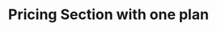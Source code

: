 ---
title: Pricing Section with one plan
category: Marketing
paid: true
isActive: true
ltr: {"react":{"jsxCss":[],"jsxTail":[{"code":"export default () => {\n\n    const plan = {\n        name: \"Basic plan\",\n        desc: \"Lorem ipsum dolor sit amet, consectetur adipiscing elit.\",\n        price: 32,\n        isMostPop: true,\n        features: [\n            \"Curabitur faucibus\",\n            \"Curabitur faucibus\",\n            \"Curabitur faucibus\",\n            \"Curabitur faucibus\",\n            \"Curabitur faucibus\",\n            \"Curabitur faucibus\",\n            \"Curabitur faucibus\",\n            \"Curabitur faucibus\",\n        ],\n    }\n\n    const features = [\n        {\n            name: \"Scalable\",\n            desc: \"Lorem Ipsum is simply dummy text of the printing and typesetting industry. Lorem Ipsum has been the industry's standard dummy text\",\n            icon:\n                <svg xmlns=\"http://www.w3.org/2000/svg\" fill=\"none\" viewBox=\"0 0 24 24\" strokeWidth={1.5} stroke=\"currentColor\" className=\"w-6 h-6\">\n                    <path strokeLinecap=\"round\" strokeLinejoin=\"round\" d=\"M3.75 3.75v4.5m0-4.5h4.5m-4.5 0L9 9M3.75 20.25v-4.5m0 4.5h4.5m-4.5 0L9 15M20.25 3.75h-4.5m4.5 0v4.5m0-4.5L15 9m5.25 11.25h-4.5m4.5 0v-4.5m0 4.5L15 15\" />\n                </svg>\n        },\n        {\n            name: \"Flexible\",\n            desc: \"Lorem Ipsum is simply dummy text of the printing and typesetting industry. Lorem Ipsum has been the industry's standard dummy text\",\n            icon:\n                <svg xmlns=\"http://www.w3.org/2000/svg\" fill=\"none\" viewBox=\"0 0 24 24\" strokeWidth={1.5} stroke=\"currentColor\" className=\"w-6 h-6\">\n                    <path strokeLinecap=\"round\" strokeLinejoin=\"round\" d=\"M6.429 9.75L2.25 12l4.179 2.25m0-4.5l5.571 3 5.571-3m-11.142 0L2.25 7.5 12 2.25l9.75 5.25-4.179 2.25m0 0L21.75 12l-4.179 2.25m0 0l4.179 2.25L12 21.75 2.25 16.5l4.179-2.25m11.142 0l-5.571 3-5.571-3\" />\n                </svg>\n        },\n        {\n            name: \"Smooth\",\n            desc: \"Lorem Ipsum is simply dummy text of the printing and typesetting industry. Lorem Ipsum has been the industry's standard dummy text\",\n            icon:\n                <svg xmlns=\"http://www.w3.org/2000/svg\" fill=\"none\" viewBox=\"0 0 24 24\" strokeWidth={1.5} stroke=\"currentColor\" className=\"w-6 h-6\">\n                    <path strokeLinecap=\"round\" strokeLinejoin=\"round\" d=\"M9.813 15.904L9 18.75l-.813-2.846a4.5 4.5 0 00-3.09-3.09L2.25 12l2.846-.813a4.5 4.5 0 003.09-3.09L9 5.25l.813 2.846a4.5 4.5 0 003.09 3.09L15.75 12l-2.846.813a4.5 4.5 0 00-3.09 3.09zM18.259 8.715L18 9.75l-.259-1.035a3.375 3.375 0 00-2.455-2.456L14.25 6l1.036-.259a3.375 3.375 0 002.455-2.456L18 2.25l.259 1.035a3.375 3.375 0 002.456 2.456L21.75 6l-1.035.259a3.375 3.375 0 00-2.456 2.456zM16.894 20.567L16.5 21.75l-.394-1.183a2.25 2.25 0 00-1.423-1.423L13.5 18.75l1.183-.394a2.25 2.25 0 001.423-1.423l.394-1.183.394 1.183a2.25 2.25 0 001.423 1.423l1.183.394-1.183.394a2.25 2.25 0 00-1.423 1.423z\" />\n                </svg>\n        },\n        {\n            name: \"Secure\",\n            desc: \"Lorem Ipsum is simply dummy text of the printing and typesetting industry. Lorem Ipsum has been the industry's standard dummy text\",\n            icon:\n                <svg xmlns=\"http://www.w3.org/2000/svg\" fill=\"none\" viewBox=\"0 0 24 24\" strokeWidth={1.5} stroke=\"currentColor\" className=\"w-6 h-6\">\n                    <path strokeLinecap=\"round\" strokeLinejoin=\"round\" d=\"M9 12.75L11.25 15 15 9.75m-3-7.036A11.959 11.959 0 013.598 6 11.99 11.99 0 003 9.749c0 5.592 3.824 10.29 9 11.623 5.176-1.332 9-6.03 9-11.622 0-1.31-.21-2.571-.598-3.751h-.152c-3.196 0-6.1-1.248-8.25-3.285z\" />\n                </svg>\n        },\n    ]\n\n    return (\n        <section className='relative py-14'>\n            <div className=\"max-w-screen-xl mx-auto text-gray-600 md:px-8\">\n                <div className='relative max-w-xl space-y-3 px-4 md:px-0'>\n                    <h3 className=\"text-indigo-600 font-semibold\">\n                        Pricing\n                    </h3>\n                    <p className='text-gray-800 text-3xl font-semibold sm:text-4xl'>\n                        Pay as you grow\n                    </p>\n                    <div className='max-w-xl'>\n                        <p>\n                            Lorem ipsum dolor sit amet, consectetur adipiscing elit. Nullam efficitur consequat nunc.\n                        </p>\n                    </div>\n                </div>\n                <div className='mt-16 justify-between gap-8 md:flex'>\n                    <ul className=\"flex-1 max-w-md space-y-10 px-4 md:px-0\">\n                        {\n                            features.map((item, idx) => (\n                                <li key={idx} className=\"flex gap-x-3\">\n                                    <div className=\"flex-none w-12 h-12 rounded-full bg-indigo-50 text-indigo-600 flex items-center justify-center\">\n                                        {item.icon}\n                                    </div>\n                                    <div>\n                                        <h4 className=\"text-lg text-gray-800 font-medium\">\n                                            {item.name}\n                                        </h4>\n                                        <p className=\"text-gray-600 mt-2 md:text-sm\">\n                                            {item.desc}\n                                        </p>\n                                    </div>\n                                </li>\n                            ))\n                        }\n                    </ul>\n                    <div className=\"flex-1 flex flex-col border-y mt-6 md:max-w-xl md:rounded-xl md:border md:border-x-none md:shadow-lg md:mt-0\">\n                        <div className=\"p-4 py-8 border-b md:p-8\">\n                            <div className=\"justify-between flex\">\n                                <div className=\"max-w-xs\">\n                                    <span className='text-2xl text-gray-800 font-semibold sm:text-3xl'>\n                                        {plan.name}\n                                    </span>\n                                    <p className=\"mt-3 sm:text-sm\">\n                                        {plan.desc}\n                                    </p>\n                                </div>\n                                <div className='flex-none text-gray-800 text-2xl font-semibold sm:text-3xl'>\n                                    ${plan.price} <span className=\"text-xl text-gray-600 font-normal\">/mo</span>\n                                </div>\n                            </div>\n                            <button className='mt-4 px-3 py-3 rounded-lg w-full font-semibold text-sm duration-150 text-white bg-indigo-600 hover:bg-indigo-500 active:bg-indigo-700'>\n                                Get Started\n                            </button>\n                        </div>\n                        <ul className='p-4 space-y-3 sm:grid sm:grid-cols-2 md:block md:p-8 lg:grid'>\n                            <div className=\"pb-2 col-span-2 text-gray-800 font-medium\">\n                                <p>Features</p>\n                            </div>\n                            {\n                                plan.features.map((featureItem, idx) => (\n                                    <li key={idx} className='flex items-center gap-5'>\n                                        <svg\n                                            xmlns='http://www.w3.org/2000/svg'\n                                            className='h-5 w-5 text-indigo-600'\n                                            viewBox='0 0 20 20'\n                                            fill='currentColor'>\n                                            <path\n                                                fill-rule='evenodd'\n                                                d='M16.707 5.293a1 1 0 010 1.414l-8 8a1 1 0 01-1.414 0l-4-4a1 1 0 011.414-1.414L8 12.586l7.293-7.293a1 1 0 011.414 0z'\n                                                clip-rule='evenodd'></path>\n                                        </svg>\n                                        {featureItem}\n                                    </li>\n                                ))\n                            }\n                        </ul>\n                    </div>\n                </div>\n            </div>\n        </section>\n    );\n};\n","label":"App.jsx"}]},"vue":{"vueTail":[],"vueCss":[]},"preview":"function App() {\n  const plan = {\n    name: \"Basic plan\",\n    desc: \"Lorem ipsum dolor sit amet, consectetur adipiscing elit.\",\n    price: 32,\n    isMostPop: true,\n    features: [\"Curabitur faucibus\", \"Curabitur faucibus\", \"Curabitur faucibus\", \"Curabitur faucibus\", \"Curabitur faucibus\", \"Curabitur faucibus\", \"Curabitur faucibus\", \"Curabitur faucibus\"]\n  };\n  const features = [{\n    name: \"Scalable\",\n    desc: \"Lorem Ipsum is simply dummy text of the printing and typesetting industry. Lorem Ipsum has been the industry's standard dummy text\",\n    icon: /*#__PURE__*/React.createElement(\"svg\", {\n      xmlns: \"http://www.w3.org/2000/svg\",\n      fill: \"none\",\n      viewBox: \"0 0 24 24\",\n      strokeWidth: 1.5,\n      stroke: \"currentColor\",\n      className: \"w-6 h-6\"\n    }, /*#__PURE__*/React.createElement(\"path\", {\n      strokeLinecap: \"round\",\n      strokeLinejoin: \"round\",\n      d: \"M3.75 3.75v4.5m0-4.5h4.5m-4.5 0L9 9M3.75 20.25v-4.5m0 4.5h4.5m-4.5 0L9 15M20.25 3.75h-4.5m4.5 0v4.5m0-4.5L15 9m5.25 11.25h-4.5m4.5 0v-4.5m0 4.5L15 15\"\n    }))\n  }, {\n    name: \"Flexible\",\n    desc: \"Lorem Ipsum is simply dummy text of the printing and typesetting industry. Lorem Ipsum has been the industry's standard dummy text\",\n    icon: /*#__PURE__*/React.createElement(\"svg\", {\n      xmlns: \"http://www.w3.org/2000/svg\",\n      fill: \"none\",\n      viewBox: \"0 0 24 24\",\n      strokeWidth: 1.5,\n      stroke: \"currentColor\",\n      className: \"w-6 h-6\"\n    }, /*#__PURE__*/React.createElement(\"path\", {\n      strokeLinecap: \"round\",\n      strokeLinejoin: \"round\",\n      d: \"M6.429 9.75L2.25 12l4.179 2.25m0-4.5l5.571 3 5.571-3m-11.142 0L2.25 7.5 12 2.25l9.75 5.25-4.179 2.25m0 0L21.75 12l-4.179 2.25m0 0l4.179 2.25L12 21.75 2.25 16.5l4.179-2.25m11.142 0l-5.571 3-5.571-3\"\n    }))\n  }, {\n    name: \"Smooth\",\n    desc: \"Lorem Ipsum is simply dummy text of the printing and typesetting industry. Lorem Ipsum has been the industry's standard dummy text\",\n    icon: /*#__PURE__*/React.createElement(\"svg\", {\n      xmlns: \"http://www.w3.org/2000/svg\",\n      fill: \"none\",\n      viewBox: \"0 0 24 24\",\n      strokeWidth: 1.5,\n      stroke: \"currentColor\",\n      className: \"w-6 h-6\"\n    }, /*#__PURE__*/React.createElement(\"path\", {\n      strokeLinecap: \"round\",\n      strokeLinejoin: \"round\",\n      d: \"M9.813 15.904L9 18.75l-.813-2.846a4.5 4.5 0 00-3.09-3.09L2.25 12l2.846-.813a4.5 4.5 0 003.09-3.09L9 5.25l.813 2.846a4.5 4.5 0 003.09 3.09L15.75 12l-2.846.813a4.5 4.5 0 00-3.09 3.09zM18.259 8.715L18 9.75l-.259-1.035a3.375 3.375 0 00-2.455-2.456L14.25 6l1.036-.259a3.375 3.375 0 002.455-2.456L18 2.25l.259 1.035a3.375 3.375 0 002.456 2.456L21.75 6l-1.035.259a3.375 3.375 0 00-2.456 2.456zM16.894 20.567L16.5 21.75l-.394-1.183a2.25 2.25 0 00-1.423-1.423L13.5 18.75l1.183-.394a2.25 2.25 0 001.423-1.423l.394-1.183.394 1.183a2.25 2.25 0 001.423 1.423l1.183.394-1.183.394a2.25 2.25 0 00-1.423 1.423z\"\n    }))\n  }, {\n    name: \"Secure\",\n    desc: \"Lorem Ipsum is simply dummy text of the printing and typesetting industry. Lorem Ipsum has been the industry's standard dummy text\",\n    icon: /*#__PURE__*/React.createElement(\"svg\", {\n      xmlns: \"http://www.w3.org/2000/svg\",\n      fill: \"none\",\n      viewBox: \"0 0 24 24\",\n      strokeWidth: 1.5,\n      stroke: \"currentColor\",\n      className: \"w-6 h-6\"\n    }, /*#__PURE__*/React.createElement(\"path\", {\n      strokeLinecap: \"round\",\n      strokeLinejoin: \"round\",\n      d: \"M9 12.75L11.25 15 15 9.75m-3-7.036A11.959 11.959 0 013.598 6 11.99 11.99 0 003 9.749c0 5.592 3.824 10.29 9 11.623 5.176-1.332 9-6.03 9-11.622 0-1.31-.21-2.571-.598-3.751h-.152c-3.196 0-6.1-1.248-8.25-3.285z\"\n    }))\n  }];\n  return /*#__PURE__*/React.createElement(\"section\", {\n    className: \"relative py-14\"\n  }, /*#__PURE__*/React.createElement(\"div\", {\n    className: \"max-w-screen-xl mx-auto text-gray-600 md:px-8\"\n  }, /*#__PURE__*/React.createElement(\"div\", {\n    className: \"relative max-w-xl space-y-3 px-4 md:px-0\"\n  }, /*#__PURE__*/React.createElement(\"h3\", {\n    className: \"text-indigo-600 font-semibold\"\n  }, \"Pricing\"), /*#__PURE__*/React.createElement(\"p\", {\n    className: \"text-gray-800 text-3xl font-semibold sm:text-4xl\"\n  }, \"Pay as you grow\"), /*#__PURE__*/React.createElement(\"div\", {\n    className: \"max-w-xl\"\n  }, /*#__PURE__*/React.createElement(\"p\", null, \"Lorem ipsum dolor sit amet, consectetur adipiscing elit. Nullam efficitur consequat nunc.\"))), /*#__PURE__*/React.createElement(\"div\", {\n    className: \"mt-16 justify-between gap-8 md:flex\"\n  }, /*#__PURE__*/React.createElement(\"ul\", {\n    className: \"flex-1 max-w-md space-y-10 px-4 md:px-0\"\n  }, features.map((item, idx) => /*#__PURE__*/React.createElement(\"li\", {\n    key: idx,\n    className: \"flex gap-x-3\"\n  }, /*#__PURE__*/React.createElement(\"div\", {\n    className: \"flex-none w-12 h-12 rounded-full bg-indigo-50 text-indigo-600 flex items-center justify-center\"\n  }, item.icon), /*#__PURE__*/React.createElement(\"div\", null, /*#__PURE__*/React.createElement(\"h4\", {\n    className: \"text-lg text-gray-800 font-medium\"\n  }, item.name), /*#__PURE__*/React.createElement(\"p\", {\n    className: \"text-gray-600 mt-2 md:text-sm\"\n  }, item.desc))))), /*#__PURE__*/React.createElement(\"div\", {\n    className: \"flex-1 flex flex-col border-y mt-6 md:max-w-xl md:rounded-xl md:border md:border-x-none md:shadow-lg md:mt-0\"\n  }, /*#__PURE__*/React.createElement(\"div\", {\n    className: \"p-4 py-8 border-b md:p-8\"\n  }, /*#__PURE__*/React.createElement(\"div\", {\n    className: \"justify-between flex\"\n  }, /*#__PURE__*/React.createElement(\"div\", {\n    className: \"max-w-xs\"\n  }, /*#__PURE__*/React.createElement(\"span\", {\n    className: \"text-2xl text-gray-800 font-semibold sm:text-3xl\"\n  }, plan.name), /*#__PURE__*/React.createElement(\"p\", {\n    className: \"mt-3 sm:text-sm\"\n  }, plan.desc)), /*#__PURE__*/React.createElement(\"div\", {\n    className: \"flex-none text-gray-800 text-2xl font-semibold sm:text-3xl\"\n  }, \"$\", plan.price, \" \", /*#__PURE__*/React.createElement(\"span\", {\n    className: \"text-xl text-gray-600 font-normal\"\n  }, \"/mo\"))), /*#__PURE__*/React.createElement(\"button\", {\n    className: \"mt-4 px-3 py-3 rounded-lg w-full font-semibold text-sm duration-150 text-white bg-indigo-600 hover:bg-indigo-500 active:bg-indigo-700\"\n  }, \"Get Started\")), /*#__PURE__*/React.createElement(\"ul\", {\n    className: \"p-4 space-y-3 sm:grid sm:grid-cols-2 md:block md:p-8 lg:grid\"\n  }, /*#__PURE__*/React.createElement(\"div\", {\n    className: \"pb-2 col-span-2 text-gray-800 font-medium\"\n  }, /*#__PURE__*/React.createElement(\"p\", null, \"Features\")), plan.features.map((featureItem, idx) => /*#__PURE__*/React.createElement(\"li\", {\n    key: idx,\n    className: \"flex items-center gap-5\"\n  }, /*#__PURE__*/React.createElement(\"svg\", {\n    xmlns: \"http://www.w3.org/2000/svg\",\n    className: \"h-5 w-5 text-indigo-600\",\n    viewBox: \"0 0 20 20\",\n    fill: \"currentColor\"\n  }, /*#__PURE__*/React.createElement(\"path\", {\n    \"fill-rule\": \"evenodd\",\n    d: \"M16.707 5.293a1 1 0 010 1.414l-8 8a1 1 0 01-1.414 0l-4-4a1 1 0 011.414-1.414L8 12.586l7.293-7.293a1 1 0 011.414 0z\",\n    \"clip-rule\": \"evenodd\"\n  })), featureItem)))))));\n}\n;"}
rtl: {"react":{"jsxCss":[],"jsxTail":[{"code":"export default () => {\n\n    const plan = {\n        name: \"الخطة الأساسية\",\n        desc: \"العميل مهم جدا، العميل سيتبعه.\",\n        price: 32,\n        isMostPop: true,\n        features: [\n            \"هناك حقيقة مثبتة\",\n            \"هناك حقيقة مثبتة\",\n            \"هناك حقيقة مثبتة\",\n            \"هناك حقيقة مثبتة\",\n            \"هناك حقيقة مثبتة\",\n            \"هناك حقيقة مثبتة\",\n            \"هناك حقيقة مثبتة\",\n            \"هناك حقيقة مثبتة\",\n        ],\n    }\n\n    const features = [\n        {\n            name: \"القابلة للتطوير\",\n            desc: \"لوريم إيبسوم هو ببساطة نص شكلي يستخدم في صناعة الطباعة والتنضيد. لوريم إيبسوم هو النص الوهمي القياسي في الصناعة\",\n            icon:\n                <svg xmlns=\"http://www.w3.org/2000/svg\" fill=\"none\" viewBox=\"0 0 24 24\" strokeWidth={1.5} stroke=\"currentColor\" className=\"w-6 h-6\">\n                    <path strokeLinecap=\"round\" strokeLinejoin=\"round\" d=\"M3.75 3.75v4.5m0-4.5h4.5m-4.5 0L9 9M3.75 20.25v-4.5m0 4.5h4.5m-4.5 0L9 15M20.25 3.75h-4.5m4.5 0v4.5m0-4.5L15 9m5.25 11.25h-4.5m4.5 0v-4.5m0 4.5L15 15\" />\n                </svg>\n        },\n        {\n            name: \"مرن\",\n            desc: \"لوريم إيبسوم هو ببساطة نص شكلي يستخدم في صناعة الطباعة والتنضيد. لوريم إيبسوم هو النص الوهمي القياسي في الصناعة\",\n            icon:\n                <svg xmlns=\"http://www.w3.org/2000/svg\" fill=\"none\" viewBox=\"0 0 24 24\" strokeWidth={1.5} stroke=\"currentColor\" className=\"w-6 h-6\">\n                    <path strokeLinecap=\"round\" strokeLinejoin=\"round\" d=\"M6.429 9.75L2.25 12l4.179 2.25m0-4.5l5.571 3 5.571-3m-11.142 0L2.25 7.5 12 2.25l9.75 5.25-4.179 2.25m0 0L21.75 12l-4.179 2.25m0 0l4.179 2.25L12 21.75 2.25 16.5l4.179-2.25m11.142 0l-5.571 3-5.571-3\" />\n                </svg>\n        },\n        {\n            name: \"سلس\",\n            desc: \"لوريم إيبسوم هو ببساطة نص شكلي يستخدم في صناعة الطباعة والتنضيد. لوريم إيبسوم هو النص الوهمي القياسي في الصناعة\",\n            icon:\n                <svg xmlns=\"http://www.w3.org/2000/svg\" fill=\"none\" viewBox=\"0 0 24 24\" strokeWidth={1.5} stroke=\"currentColor\" className=\"w-6 h-6\">\n                    <path strokeLinecap=\"round\" strokeLinejoin=\"round\" d=\"M9.813 15.904L9 18.75l-.813-2.846a4.5 4.5 0 00-3.09-3.09L2.25 12l2.846-.813a4.5 4.5 0 003.09-3.09L9 5.25l.813 2.846a4.5 4.5 0 003.09 3.09L15.75 12l-2.846.813a4.5 4.5 0 00-3.09 3.09zM18.259 8.715L18 9.75l-.259-1.035a3.375 3.375 0 00-2.455-2.456L14.25 6l1.036-.259a3.375 3.375 0 002.455-2.456L18 2.25l.259 1.035a3.375 3.375 0 002.456 2.456L21.75 6l-1.035.259a3.375 3.375 0 00-2.456 2.456zM16.894 20.567L16.5 21.75l-.394-1.183a2.25 2.25 0 00-1.423-1.423L13.5 18.75l1.183-.394a2.25 2.25 0 001.423-1.423l.394-1.183.394 1.183a2.25 2.25 0 001.423 1.423l1.183.394-1.183.394a2.25 2.25 0 00-1.423 1.423z\" />\n                </svg>\n        },\n        {\n            name: \"آمن\",\n            desc: \"لوريم إيبسوم هو ببساطة نص شكلي يستخدم في صناعة الطباعة والتنضيد. لوريم إيبسوم هو النص الوهمي القياسي في الصناعة\",\n            icon:\n                <svg xmlns=\"http://www.w3.org/2000/svg\" fill=\"none\" viewBox=\"0 0 24 24\" strokeWidth={1.5} stroke=\"currentColor\" className=\"w-6 h-6\">\n                    <path strokeLinecap=\"round\" strokeLinejoin=\"round\" d=\"M9 12.75L11.25 15 15 9.75m-3-7.036A11.959 11.959 0 013.598 6 11.99 11.99 0 003 9.749c0 5.592 3.824 10.29 9 11.623 5.176-1.332 9-6.03 9-11.622 0-1.31-.21-2.571-.598-3.751h-.152c-3.196 0-6.1-1.248-8.25-3.285z\" />\n                </svg>\n        },\n    ]\n\n    return (\n        <section className='relative py-14'>\n            <div className=\"max-w-screen-xl mx-auto text-gray-600 md:px-8\">\n                <div className='relative max-w-xl space-y-3 px-4 md:px-0'>\n                    <h3 className=\"text-indigo-600 font-semibold\">\n                        التسعير\n                    </h3>\n                    <p className='text-gray-800 text-3xl font-semibold sm:text-4xl'>\n                        ادفع كما تنمو\n                    </p>\n                    <div className='max-w-xl'>\n                        <p>\n                            العميل مهم جدا، العميل سيتبعه. لا توجد نتيجة الآن.\n                        </p>\n                    </div>\n                </div>\n                <div className='mt-16 justify-between gap-8 md:flex'>\n                    <ul className=\"flex-1 max-w-md space-y-10 px-4 md:px-0\">\n                        {\n                            features.map((item, idx) => (\n                                <li key={idx} className=\"flex gap-x-3\">\n                                    <div className=\"flex-none w-12 h-12 rounded-full bg-indigo-50 text-indigo-600 flex items-center justify-center\">\n                                        {item.icon}\n                                    </div>\n                                    <div>\n                                        <h4 className=\"text-lg text-gray-800 font-medium\">\n                                            {item.name}\n                                        </h4>\n                                        <p className=\"text-gray-600 mt-2 md:text-sm\">\n                                            {item.desc}\n                                        </p>\n                                    </div>\n                                </li>\n                            ))\n                        }\n                    </ul>\n                    <div className=\"flex-1 flex flex-col border-y mt-6 md:max-w-xl md:rounded-xl md:border md:border-x-none md:shadow-lg md:mt-0\">\n                        <div className=\"p-4 py-8 border-b md:p-8\">\n                            <div className=\"justify-between flex\">\n                                <div className=\"max-w-xs\">\n                                    <span className='text-2xl text-gray-800 font-semibold sm:text-3xl'>\n                                        {plan.name}\n                                    </span>\n                                    <p className=\"mt-3 sm:text-sm\">\n                                        {plan.desc}\n                                    </p>\n                                </div>\n                                <div className='flex-none text-gray-800 text-2xl font-semibold sm:text-3xl'>\n                                    ${plan.price} <span className=\"text-xl text-gray-600 font-normal\">/شهر</span>\n                                </div>\n                            </div>\n                            <button className='mt-4 px-3 py-3 rounded-lg w-full font-semibold text-sm duration-150 text-white bg-indigo-600 hover:bg-indigo-500 active:bg-indigo-700'>\n                                دعنا نبدء\n                            </button>\n                        </div>\n                        <ul className='p-4 space-y-3 sm:grid sm:grid-cols-2 md:block md:p-8 lg:grid'>\n                            <div className=\"pb-2 col-span-2 text-gray-800 font-medium\">\n                                <p>المميزات</p>\n                            </div>\n                            {\n                                plan.features.map((featureItem, idx) => (\n                                    <li key={idx} className='flex items-center gap-5'>\n                                        <svg\n                                            xmlns='http://www.w3.org/2000/svg'\n                                            className='h-5 w-5 text-indigo-600'\n                                            viewBox='0 0 20 20'\n                                            fill='currentColor'>\n                                            <path\n                                                fill-rule='evenodd'\n                                                d='M16.707 5.293a1 1 0 010 1.414l-8 8a1 1 0 01-1.414 0l-4-4a1 1 0 011.414-1.414L8 12.586l7.293-7.293a1 1 0 011.414 0z'\n                                                clip-rule='evenodd'></path>\n                                        </svg>\n                                        {featureItem}\n                                    </li>\n                                ))\n                            }\n                        </ul>\n                    </div>\n                </div>\n            </div>\n        </section>\n    )\n}","label":"App.jsx"}]},"vue":{"vueTail":[],"vueCss":[]},"preview":"function App() {\n  const plan = {\n    name: \"الخطة الأساسية\",\n    desc: \"العميل مهم جدا، العميل سيتبعه.\",\n    price: 32,\n    isMostPop: true,\n    features: [\"هناك حقيقة مثبتة\", \"هناك حقيقة مثبتة\", \"هناك حقيقة مثبتة\", \"هناك حقيقة مثبتة\", \"هناك حقيقة مثبتة\", \"هناك حقيقة مثبتة\", \"هناك حقيقة مثبتة\", \"هناك حقيقة مثبتة\"]\n  };\n  const features = [{\n    name: \"القابلة للتطوير\",\n    desc: \"لوريم إيبسوم هو ببساطة نص شكلي يستخدم في صناعة الطباعة والتنضيد. لوريم إيبسوم هو النص الوهمي القياسي في الصناعة\",\n    icon: /*#__PURE__*/React.createElement(\"svg\", {\n      xmlns: \"http://www.w3.org/2000/svg\",\n      fill: \"none\",\n      viewBox: \"0 0 24 24\",\n      strokeWidth: 1.5,\n      stroke: \"currentColor\",\n      className: \"w-6 h-6\"\n    }, /*#__PURE__*/React.createElement(\"path\", {\n      strokeLinecap: \"round\",\n      strokeLinejoin: \"round\",\n      d: \"M3.75 3.75v4.5m0-4.5h4.5m-4.5 0L9 9M3.75 20.25v-4.5m0 4.5h4.5m-4.5 0L9 15M20.25 3.75h-4.5m4.5 0v4.5m0-4.5L15 9m5.25 11.25h-4.5m4.5 0v-4.5m0 4.5L15 15\"\n    }))\n  }, {\n    name: \"مرن\",\n    desc: \"لوريم إيبسوم هو ببساطة نص شكلي يستخدم في صناعة الطباعة والتنضيد. لوريم إيبسوم هو النص الوهمي القياسي في الصناعة\",\n    icon: /*#__PURE__*/React.createElement(\"svg\", {\n      xmlns: \"http://www.w3.org/2000/svg\",\n      fill: \"none\",\n      viewBox: \"0 0 24 24\",\n      strokeWidth: 1.5,\n      stroke: \"currentColor\",\n      className: \"w-6 h-6\"\n    }, /*#__PURE__*/React.createElement(\"path\", {\n      strokeLinecap: \"round\",\n      strokeLinejoin: \"round\",\n      d: \"M6.429 9.75L2.25 12l4.179 2.25m0-4.5l5.571 3 5.571-3m-11.142 0L2.25 7.5 12 2.25l9.75 5.25-4.179 2.25m0 0L21.75 12l-4.179 2.25m0 0l4.179 2.25L12 21.75 2.25 16.5l4.179-2.25m11.142 0l-5.571 3-5.571-3\"\n    }))\n  }, {\n    name: \"سلس\",\n    desc: \"لوريم إيبسوم هو ببساطة نص شكلي يستخدم في صناعة الطباعة والتنضيد. لوريم إيبسوم هو النص الوهمي القياسي في الصناعة\",\n    icon: /*#__PURE__*/React.createElement(\"svg\", {\n      xmlns: \"http://www.w3.org/2000/svg\",\n      fill: \"none\",\n      viewBox: \"0 0 24 24\",\n      strokeWidth: 1.5,\n      stroke: \"currentColor\",\n      className: \"w-6 h-6\"\n    }, /*#__PURE__*/React.createElement(\"path\", {\n      strokeLinecap: \"round\",\n      strokeLinejoin: \"round\",\n      d: \"M9.813 15.904L9 18.75l-.813-2.846a4.5 4.5 0 00-3.09-3.09L2.25 12l2.846-.813a4.5 4.5 0 003.09-3.09L9 5.25l.813 2.846a4.5 4.5 0 003.09 3.09L15.75 12l-2.846.813a4.5 4.5 0 00-3.09 3.09zM18.259 8.715L18 9.75l-.259-1.035a3.375 3.375 0 00-2.455-2.456L14.25 6l1.036-.259a3.375 3.375 0 002.455-2.456L18 2.25l.259 1.035a3.375 3.375 0 002.456 2.456L21.75 6l-1.035.259a3.375 3.375 0 00-2.456 2.456zM16.894 20.567L16.5 21.75l-.394-1.183a2.25 2.25 0 00-1.423-1.423L13.5 18.75l1.183-.394a2.25 2.25 0 001.423-1.423l.394-1.183.394 1.183a2.25 2.25 0 001.423 1.423l1.183.394-1.183.394a2.25 2.25 0 00-1.423 1.423z\"\n    }))\n  }, {\n    name: \"آمن\",\n    desc: \"لوريم إيبسوم هو ببساطة نص شكلي يستخدم في صناعة الطباعة والتنضيد. لوريم إيبسوم هو النص الوهمي القياسي في الصناعة\",\n    icon: /*#__PURE__*/React.createElement(\"svg\", {\n      xmlns: \"http://www.w3.org/2000/svg\",\n      fill: \"none\",\n      viewBox: \"0 0 24 24\",\n      strokeWidth: 1.5,\n      stroke: \"currentColor\",\n      className: \"w-6 h-6\"\n    }, /*#__PURE__*/React.createElement(\"path\", {\n      strokeLinecap: \"round\",\n      strokeLinejoin: \"round\",\n      d: \"M9 12.75L11.25 15 15 9.75m-3-7.036A11.959 11.959 0 013.598 6 11.99 11.99 0 003 9.749c0 5.592 3.824 10.29 9 11.623 5.176-1.332 9-6.03 9-11.622 0-1.31-.21-2.571-.598-3.751h-.152c-3.196 0-6.1-1.248-8.25-3.285z\"\n    }))\n  }];\n  return /*#__PURE__*/React.createElement(\"section\", {\n    className: \"relative py-14\"\n  }, /*#__PURE__*/React.createElement(\"div\", {\n    className: \"max-w-screen-xl mx-auto text-gray-600 md:px-8\"\n  }, /*#__PURE__*/React.createElement(\"div\", {\n    className: \"relative max-w-xl space-y-3 px-4 md:px-0\"\n  }, /*#__PURE__*/React.createElement(\"h3\", {\n    className: \"text-indigo-600 font-semibold\"\n  }, \"\\u0627\\u0644\\u062A\\u0633\\u0639\\u064A\\u0631\"), /*#__PURE__*/React.createElement(\"p\", {\n    className: \"text-gray-800 text-3xl font-semibold sm:text-4xl\"\n  }, \"\\u0627\\u062F\\u0641\\u0639 \\u0643\\u0645\\u0627 \\u062A\\u0646\\u0645\\u0648\"), /*#__PURE__*/React.createElement(\"div\", {\n    className: \"max-w-xl\"\n  }, /*#__PURE__*/React.createElement(\"p\", null, \"\\u0627\\u0644\\u0639\\u0645\\u064A\\u0644 \\u0645\\u0647\\u0645 \\u062C\\u062F\\u0627\\u060C \\u0627\\u0644\\u0639\\u0645\\u064A\\u0644 \\u0633\\u064A\\u062A\\u0628\\u0639\\u0647. \\u0644\\u0627 \\u062A\\u0648\\u062C\\u062F \\u0646\\u062A\\u064A\\u062C\\u0629 \\u0627\\u0644\\u0622\\u0646.\"))), /*#__PURE__*/React.createElement(\"div\", {\n    className: \"mt-16 justify-between gap-8 md:flex\"\n  }, /*#__PURE__*/React.createElement(\"ul\", {\n    className: \"flex-1 max-w-md space-y-10 px-4 md:px-0\"\n  }, features.map((item, idx) => /*#__PURE__*/React.createElement(\"li\", {\n    key: idx,\n    className: \"flex gap-x-3\"\n  }, /*#__PURE__*/React.createElement(\"div\", {\n    className: \"flex-none w-12 h-12 rounded-full bg-indigo-50 text-indigo-600 flex items-center justify-center\"\n  }, item.icon), /*#__PURE__*/React.createElement(\"div\", null, /*#__PURE__*/React.createElement(\"h4\", {\n    className: \"text-lg text-gray-800 font-medium\"\n  }, item.name), /*#__PURE__*/React.createElement(\"p\", {\n    className: \"text-gray-600 mt-2 md:text-sm\"\n  }, item.desc))))), /*#__PURE__*/React.createElement(\"div\", {\n    className: \"flex-1 flex flex-col border-y mt-6 md:max-w-xl md:rounded-xl md:border md:border-x-none md:shadow-lg md:mt-0\"\n  }, /*#__PURE__*/React.createElement(\"div\", {\n    className: \"p-4 py-8 border-b md:p-8\"\n  }, /*#__PURE__*/React.createElement(\"div\", {\n    className: \"justify-between flex\"\n  }, /*#__PURE__*/React.createElement(\"div\", {\n    className: \"max-w-xs\"\n  }, /*#__PURE__*/React.createElement(\"span\", {\n    className: \"text-2xl text-gray-800 font-semibold sm:text-3xl\"\n  }, plan.name), /*#__PURE__*/React.createElement(\"p\", {\n    className: \"mt-3 sm:text-sm\"\n  }, plan.desc)), /*#__PURE__*/React.createElement(\"div\", {\n    className: \"flex-none text-gray-800 text-2xl font-semibold sm:text-3xl\"\n  }, \"$\", plan.price, \" \", /*#__PURE__*/React.createElement(\"span\", {\n    className: \"text-xl text-gray-600 font-normal\"\n  }, \"/\\u0634\\u0647\\u0631\"))), /*#__PURE__*/React.createElement(\"button\", {\n    className: \"mt-4 px-3 py-3 rounded-lg w-full font-semibold text-sm duration-150 text-white bg-indigo-600 hover:bg-indigo-500 active:bg-indigo-700\"\n  }, \"\\u062F\\u0639\\u0646\\u0627 \\u0646\\u0628\\u062F\\u0621\")), /*#__PURE__*/React.createElement(\"ul\", {\n    className: \"p-4 space-y-3 sm:grid sm:grid-cols-2 md:block md:p-8 lg:grid\"\n  }, /*#__PURE__*/React.createElement(\"div\", {\n    className: \"pb-2 col-span-2 text-gray-800 font-medium\"\n  }, /*#__PURE__*/React.createElement(\"p\", null, \"\\u0627\\u0644\\u0645\\u0645\\u064A\\u0632\\u0627\\u062A\")), plan.features.map((featureItem, idx) => /*#__PURE__*/React.createElement(\"li\", {\n    key: idx,\n    className: \"flex items-center gap-5\"\n  }, /*#__PURE__*/React.createElement(\"svg\", {\n    xmlns: \"http://www.w3.org/2000/svg\",\n    className: \"h-5 w-5 text-indigo-600\",\n    viewBox: \"0 0 20 20\",\n    fill: \"currentColor\"\n  }, /*#__PURE__*/React.createElement(\"path\", {\n    \"fill-rule\": \"evenodd\",\n    d: \"M16.707 5.293a1 1 0 010 1.414l-8 8a1 1 0 01-1.414 0l-4-4a1 1 0 011.414-1.414L8 12.586l7.293-7.293a1 1 0 011.414 0z\",\n    \"clip-rule\": \"evenodd\"\n  })), featureItem)))))));\n}"}
slug: /pricing-sections
id: 46e72d5f-b4c1-472f-853f-57658d06d0ae
created_at: 1670763775367
---